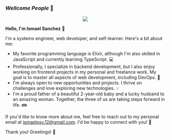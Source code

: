 ### *Wellcome People* 👋

<div align="center">
  <img src="https://media.giphy.com/media/1GEATImIxEXVR79Dhk/giphy.gif" />
 </div>

**Hello, I'm Ismael Sanchez** 🌟

I'm a systems engineer, web developer, and self-learner. Here's a bit about me:

- My favorite programming language is Elixir, although I'm also skilled in JavaScript and currently learning TypeScript. 💻
- Professionally, I specialize in backend development, but I also enjoy working on frontend projects in my personal and freelance work. My goal is to master all aspects of web development, including DevOps. 🚀
- I'm always open to new opportunities and projects. I thrive on challenges and love exploring new technologies. 💡
- I'm a proud father of a beautiful 2-year-old baby and a lucky husband to an amazing woman. Together, the three of us are taking steps forward in life. 👪

If you'd like to know more about me, feel free to reach out to my personal email at ismaelpsy.12@gmail.com. I'd be happy to connect with you! 📧

Thank you! Greetings! 🌟

